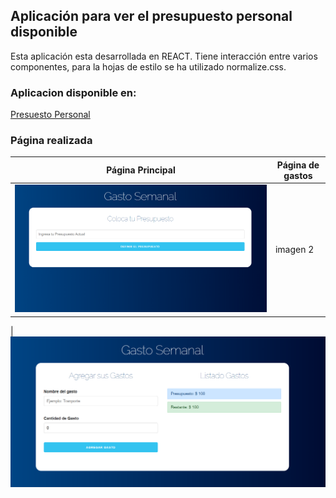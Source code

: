 ## Aplicación para ver el presupuesto personal disponible

Esta aplicación esta desarrollada en REACT. Tiene interacción entre varios componentes, para la hojas de estilo se ha utilizado normalize.css.

### Aplicacion disponible en:

[Presuesto Personal](https://ppresupuesto.netlify.app/)

### Página realizada

| Página Principal                  | Página de gastos |
| --------------------------------- | ---------------- |
| !["](/screenshot/presupuesto.png) | imagen 2         |

|![Página](/screenshot/presupuesto2.png)

